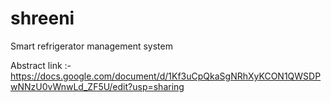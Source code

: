 # shreeni
Smart refrigerator management system


 

  Abstract link :- 
    https://docs.google.com/document/d/1Kf3uCpQkaSgNRhXyKCON1QWSDPwNNzU0vWnwLd_ZF5U/edit?usp=sharing
